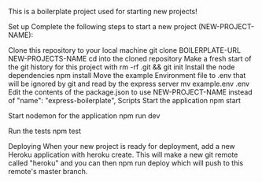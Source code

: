 This is a boilerplate project used for starting new projects!

Set up
Complete the following steps to start a new project (NEW-PROJECT-NAME):

Clone this repository to your local machine git clone BOILERPLATE-URL NEW-PROJECTS-NAME
cd into the cloned repository
Make a fresh start of the git history for this project with rm -rf .git && git init
Install the node dependencies npm install
Move the example Environment file to .env that will be ignored by git and read by the express server mv example.env .env
Edit the contents of the package.json to use NEW-PROJECT-NAME instead of "name": "express-boilerplate",
Scripts
Start the application npm start

Start nodemon for the application npm run dev

Run the tests npm test

Deploying
When your new project is ready for deployment, add a new Heroku application with heroku create. This will make a new git remote called "heroku" and you can then npm run deploy which will push to this remote's master branch.
